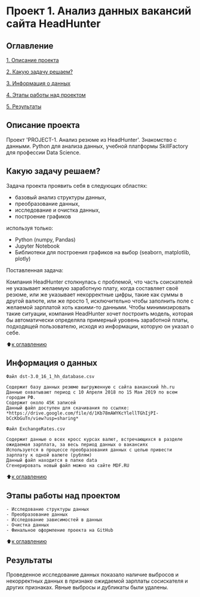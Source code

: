 # Проект 1. Анализ данных вакансий сайта HeadHunter

## Оглавление

[1. Описание проекта](https://github.com/JaneKilpi/sf_ds_jane/tree/main/project_1_gh/README.md#Описание-проекта)

[2. Какую задачу решаем?](https://github.com/JaneKilpi/sf_ds_jane/tree/main/project_1_gh/README.md#Какую-задачу-решаем)

[3. Информация о данных](https://github.com/JaneKilpi/sf_ds_jane/tree/main/project_1_gh/README.md#Информация-о-данных)

[4. Этапы работы над проектом](https://github.com/JaneKilpi/sf_ds_jane/tree/main/project_1_gh/README.md#Этапы-работы-над-проектом)

[5. Результаты](https://github.com/JaneKilpi/sf_ds_jane/tree/main/project_1_gh/README.md#Результаты)

## Описание проекта

Проект 'PROJECT-1. Анализ резюме из HeadHunter'. Знакомство с данными. Python для анализа данных, учебной платформы SkillFactory для профессии Data Science.

## Какую задачу решаем?

Задача проекта проявить себя в следующих областях:
- базовый анализ структуры данных,
- преобразование данных,
- исследование и очистка данных,
- построение графиков

используя только:

* Python (numpy, Pandas)
* Jupyter Notebook
* Библиотеки для построения графиков на выбор (seaborn, matplotlib, plotly) 

Поставленная задача:

Компания HeadHunter столкнулась с проблемой, что часть соискателей не указывает желаемую заработную плату, когда составляет своё резюме, или же указывает некорректные цифры, такие как суммы в другой валюте, или же просто 1, исключительно чтобы заполнить поле с желаемой зарплатой хоть какими-то данными. Чтобы минимизировать такие ситуации, компания HeadHunter хочет построить модель, которая бы автоматически определяла примерный уровень заработной платы, подходящей пользователю, исходя из информации, которую он указал о себе.

:arrow_up:[к оглавлению](https://github.com/JaneKilpi/sf_ds_jane/tree/main/project_1_gh/README.md#Оглавление)

## Информация о данных

    Файл dst-3.0_16_1_hh_database.csv

    Содержит базу данных резюме выгруженную с сайта ваканский hh.ru
    Данные охватывают период с 10 Апреля 2018 по 15 Мая 2019 по всем городам РФ.
    Содержит около 45К записей
    Данный файл доступен для скачивания по ссылке:
    *https://drive.google.com/file/d/1Kb78mAWYKcYlellTGhIjPI-bCcKbGuTn/view?usp=sharing*

    Файл ExchangeRates.csv

    Содержит данные о всех кросс курсах валют, встречающихся в разделе ожидаемая зарплата, за весь период данных о вакансиях
    Используется в процессе преобразования данных с целью привести зарплату к одной валюте (рублям)
    Данный файл находится в папке data
    Сгенерировать новый файл можно на сайте MDF.RU

:arrow_up:[к оглавлению](https://github.com/JaneKilpi/sf_ds_jane/tree/main/project_1_gh/README.md#Оглавление)

## Этапы работы над проектом

    - Исследование структуры данных
    - Преобразование данных
    - Исследование зависимостей в данных
    - Очистка данных
    - Финальное оформление проекта на GitHub

:arrow_up:[к оглавлению](https://github.com/JaneKilpi/sf_ds_jane/tree/main/project_1_gh/README.md#Оглавление)

## Результаты

Проведенное исследование данных показало наличие выбросов и некорректных данных в признаке ожидаемой зарплаты сосискателя и других признаках. Явные выбросы и дубликаты были удалены. 
